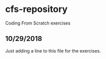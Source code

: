 # cfs-repository
Coding From Scratch exercises

10/29/2018
----------
Just adding a line to this file for the exercises.